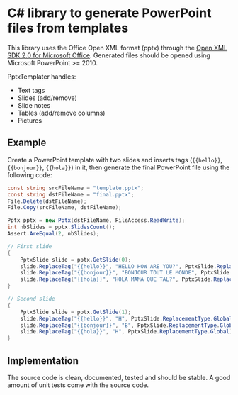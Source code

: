 # C# library to generate PowerPoint files from templates

This library uses the Office Open XML format (pptx) through the [Open XML SDK 2.0 for Microsoft Office](http://www.microsoft.com/en-us/download/details.aspx?id=5124).
Generated files should be opened using Microsoft PowerPoint >= 2010.

PptxTemplater handles:
- Text tags
- Slides (add/remove)
- Slide notes
- Tables (add/remove columns)
- Pictures

## Example

Create a PowerPoint template with two slides and inserts tags (`{{hello}}`, `{{bonjour}}`, `{{hola}}`) in it,
then generate the final PowerPoint file using the following code:

```C#
const string srcFileName = "template.pptx";
const string dstFileName = "final.pptx";
File.Delete(dstFileName);
File.Copy(srcFileName, dstFileName);

Pptx pptx = new Pptx(dstFileName, FileAccess.ReadWrite);
int nbSlides = pptx.SlidesCount();
Assert.AreEqual(2, nbSlides);

// First slide
{
    PptxSlide slide = pptx.GetSlide(0);
    slide.ReplaceTag("{{hello}}", "HELLO HOW ARE YOU?", PptxSlide.ReplacementType.Global);
    slide.ReplaceTag("{{bonjour}}", "BONJOUR TOUT LE MONDE", PptxSlide.ReplacementType.Global);
    slide.ReplaceTag("{{hola}}", "HOLA MAMA QUE TAL?", PptxSlide.ReplacementType.Global);
}

// Second slide
{
    PptxSlide slide = pptx.GetSlide(1);
    slide.ReplaceTag("{{hello}}", "H", PptxSlide.ReplacementType.Global);
    slide.ReplaceTag("{{bonjour}}", "B", PptxSlide.ReplacementType.Global);
    slide.ReplaceTag("{{hola}}", "H", PptxSlide.ReplacementType.Global);
}
```

## Implementation

The source code is clean, documented, tested and should be stable.
A good amount of unit tests come with the source code.
